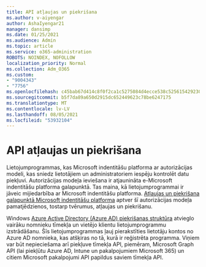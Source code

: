 ```yaml
---
title: API atļaujas un piekrišana
ms.author: v-aiyengar
author: AshaIyengar21
manager: dansimp
ms.date: 01/25/2021
ms.audience: Admin
ms.topic: article
ms.service: o365-administration
ROBOTS: NOINDEX, NOFOLLOW
localization_priority: Normal
ms.collection: Adm_O365
ms.custom:
- "9004343"
- "7756"
ms.openlocfilehash: c45bab67d414c8f0f2ca1c5275084d4ecce538c5256154292302080ba5bd8175
ms.sourcegitcommit: b5f7da89a650d2915dc652449623c78be6247175
ms.translationtype: MT
ms.contentlocale: lv-LV
ms.lasthandoff: 08/05/2021
ms.locfileid: "53932104"
---
```

# <a name="api-permissions-and-consent"></a>API atļaujas un piekrišana

Lietojumprogrammas, kas Microsoft indentitāšu platforma ar autorizācijas modeli, kas sniedz lietotājiem un administratoriem iespēju kontrolēt datu piekļuvi. Autorizācijas modeļa ieviešana ir atjaunināta e-Microsoft indentitāšu platforma galapunktā. Tas maina, kā lietojumprogrammai ir jāveic mijiedarbība ar Microsoft indentitāšu platforma. [Atļaujas un piekrišana galapunktā Microsoft indentitāšu platforma](https://docs.microsoft.com/azure/active-directory/develop/v2-permissions-and-consent) aptver šī autorizācijas modeļa pamatjēdzienos, tostarp tvērumus, atļaujas un piekrišanu.

Windows [Azure Active Directory (Azure AD) piekrišanas struktūra](https://docs.microsoft.com/azure/active-directory/develop/consent-framework) atvieglo vairāku nomnieku tīmekļa un vietējo klientu lietojumprogrammu izstrādāšanu. Šīs lietojumprogrammas ļauj pierakstīties lietotāju kontos no Azure AD nomnieka, kas atšķiras no tā, kurā ir reģistrēta programma. Viņiem var būt nepieciešama arī piekļuve tīmekļa API, piemēram, Microsoft Graph API (lai piekļūtu Azure AD, Intune un pakalpojumiem Microsoft 365) un citiem Microsoft pakalpojumi API papildus saviem tīmekļa API.

